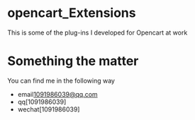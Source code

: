 # opencart_Extensions
This is some of the plug-ins I developed for Opencart at work

# Something the matter
You can find me in the following way
- email[1091986039@qq.com](mailto:1091986039@qq.com)
- qq[1091986039]
- wechat[1091986039]